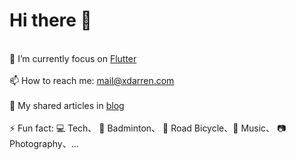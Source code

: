# Hi there 👋

<br>🔭 I’m currently focus on [Flutter](https://flutter.dev)
<br><br>📫 How to reach me: mail@xdarren.com
<br><br>📑 My shared articles in [blog](https://blog.xdarren.com)
<br><br>⚡ Fun fact: 💻 Tech、 🏸 Badminton、 🚴 Road Bicycle、🎵 Music、 📷 Photography、...
